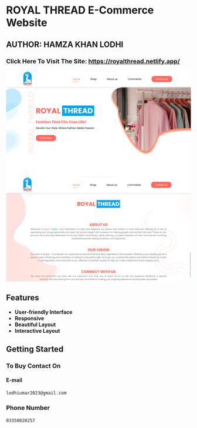 # ROYAL THREAD E-Commerce Website

## AUTHOR: HAMZA KHAN LODHI

### Click Here To Visit The Site: https://royalthread.netlify.app/

![Royal Thread](images/Royalthread.png)
![Royal Thread](images/Royalthread2.png)

## Features

- **User-friendly Interface**
- **Responsive**
- **Beautiful Layout**
- **Interactive Layout**

## Getting Started

### To Buy Contact On

#### E-mail

```
lodhiumar2023@gmail.com
```

### Phone Number

```
03350020257
```
